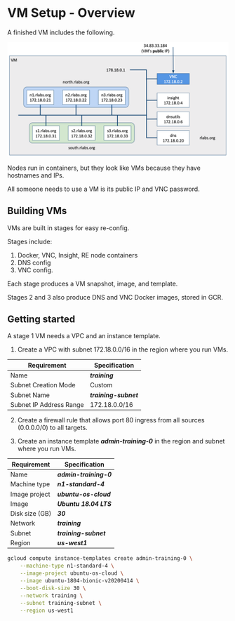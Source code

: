 # VM Setup - Overview

A finished VM includes the following. 

![](../images/00-vm-overview.png)

Nodes run in containers, but they look like VMs because they have hostnames and IPs.

All someone needs to use a VM is its public IP and VNC password.

## Building VMs

VMs are built in stages for easy re-config.

Stages include:
1. Docker, VNC, Insight, RE node containers
2. DNS config
3. VNC config.

Each stage produces a VM snapshot, image, and template.

Stages 2 and 3 also produce DNS and VNC Docker images, stored in GCR.

## Getting started

A stage 1 VM needs a VPC and an instance template.

1. Create a VPC with subnet 172.18.0.0/16 in the region where you run VMs.

Requirement | Specification
------------|--------------
Name | ***training***
Subnet Creation Mode | Custom
Subnet Name | ***training-subnet***
Subnet IP Address Range | 172.18.0.0/16

2. Create a firewall rule that allows port 80 ingress from all sources (0.0.0.0/0) to all targets.

3. Create an instance template ***admin-training-0*** in the region and subnet where you run VMs.
  
Requirement  | Specification  
------------ | -------------
Name | ***admin-training-0***
Machine type | ***n1-standard-4***
Image project | ***ubuntu-os-cloud***
Image | ***Ubuntu 18.04 LTS***
Disk size (GB) | ***30***
Network | ***training***
Subnet | ***training-subnet***
Region | ***us-west1***

```bash
gcloud compute instance-templates create admin-training-0 \
    --machine-type n1-standard-4 \
    --image-project ubuntu-os-cloud \
    --image ubuntu-1804-bionic-v20200414 \
    --boot-disk-size 30 \
    --network training \
    --subnet training-subnet \
    --region us-west1
```
